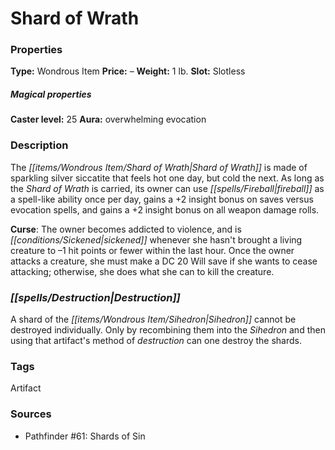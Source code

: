﻿---
Title: "Shard of Wrath"
Type: "Wondrous Item"
Price: "–"
Weight: "1 lb."
Slot: "Slotless"
Caster level: "25"
Aura: "overwhelming evocation"
Description: |
  "The _Shard of Wrath_ is made of sparkling silver siccatite that feels hot one day, but cold the next. As long as the _Shard of Wrath_ is carried, its owner can use _fireball_ as a spell-like ability once per day, gains a +2 insight bonus on saves versus evocation spells, and gains a +2 insight bonus on all weapon damage rolls.
  **Curse**: The owner becomes addicted to violence, and is sickened whenever she hasn't brought a living creature to –1 hit points or fewer within the last hour. Once the owner attacks a creature, she must make a DC 20 Will save if she wants to cease attacking; otherwise, she does what she can to kill the creature."
Destruction: |
  "A shard of the _Sihedron_ cannot be destroyed individually. Only by recombining them into the _Sihedron_ and then using that artifact's method of destruction can one destroy the shards."
Sources: "['Pathfinder #61: Shards of Sin']"
---

# Shard of Wrath

### Properties

**Type:** Wondrous Item **Price:** – **Weight:** 1 lb. **Slot:** Slotless

##### Magical properties

**Caster level:** 25 **Aura:** overwhelming evocation

### Description

The _[[items/Wondrous Item/Shard of Wrath|Shard of Wrath]]_ is made of sparkling silver siccatite that feels hot one day, but cold the next. As long as the _Shard of Wrath_ is carried, its owner can use _[[spells/Fireball|fireball]]_ as a spell-like ability once per day, gains a +2 insight bonus on saves versus evocation spells, and gains a +2 insight bonus on all weapon damage rolls.

**Curse**: The owner becomes addicted to violence, and is _[[conditions/Sickened|sickened]]_ whenever she hasn't brought a living creature to –1 hit points or fewer within the last hour. Once the owner attacks a creature, she must make a DC 20 Will save if she wants to cease attacking; otherwise, she does what she can to kill the creature.

### _[[spells/Destruction|Destruction]]_

A shard of the _[[items/Wondrous Item/Sihedron|Sihedron]]_ cannot be destroyed individually. Only by recombining them into the _Sihedron_ and then using that artifact's method of _destruction_ can one destroy the shards.

### Tags

Artifact

### Sources

* Pathfinder #61: Shards of Sin